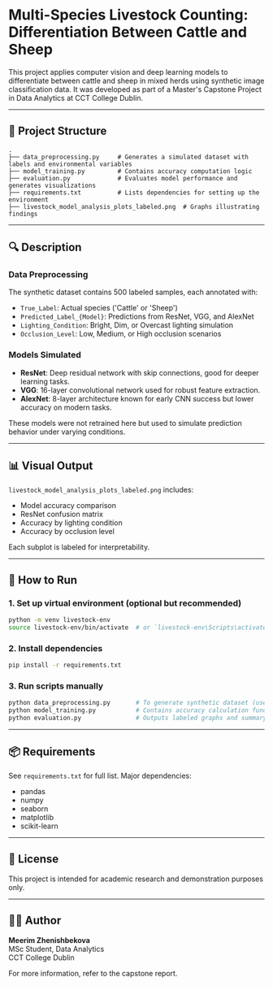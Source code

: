 
# Multi-Species Livestock Counting: Differentiation Between Cattle and Sheep

This project applies computer vision and deep learning models to differentiate between cattle and sheep in mixed herds using synthetic image classification data. It was developed as part of a Master's Capstone Project in Data Analytics at CCT College Dublin.

---

## 📁 Project Structure

```
.
├── data_preprocessing.py     # Generates a simulated dataset with labels and environmental variables
├── model_training.py         # Contains accuracy computation logic
├── evaluation.py             # Evaluates model performance and generates visualizations
├── requirements.txt          # Lists dependencies for setting up the environment
├── livestock_model_analysis_plots_labeled.png  # Graphs illustrating findings
```

---

## 🔍 Description

### Data Preprocessing
The synthetic dataset contains 500 labeled samples, each annotated with:
- `True_Label`: Actual species ('Cattle' or 'Sheep')
- `Predicted_Label_{Model}`: Predictions from ResNet, VGG, and AlexNet
- `Lighting_Condition`: Bright, Dim, or Overcast lighting simulation
- `Occlusion_Level`: Low, Medium, or High occlusion scenarios

### Models Simulated
- **ResNet**: Deep residual network with skip connections, good for deeper learning tasks.
- **VGG**: 16-layer convolutional network used for robust feature extraction.
- **AlexNet**: 8-layer architecture known for early CNN success but lower accuracy on modern tasks.

These models were not retrained here but used to simulate prediction behavior under varying conditions.

---

## 📊 Visual Output

`livestock_model_analysis_plots_labeled.png` includes:
- Model accuracy comparison
- ResNet confusion matrix
- Accuracy by lighting condition
- Accuracy by occlusion level

Each subplot is labeled for interpretability.

---

## 🚀 How to Run

### 1. Set up virtual environment (optional but recommended)
```bash
python -m venv livestock-env
source livestock-env/bin/activate  # or `livestock-env\Scripts\activate` on Windows
```

### 2. Install dependencies
```bash
pip install -r requirements.txt
```

### 3. Run scripts manually
```bash
python data_preprocessing.py       # To generate synthetic dataset (used inline in notebook)
python model_training.py           # Contains accuracy calculation functions
python evaluation.py               # Outputs labeled graphs and summary visuals
```

---

## 📦 Requirements

See `requirements.txt` for full list. Major dependencies:
- pandas
- numpy
- seaborn
- matplotlib
- scikit-learn

---

## 📄 License

This project is intended for academic research and demonstration purposes only.

---

## 👩‍💻 Author

**Meerim Zhenishbekova**  
MSc Student, Data Analytics  
CCT College Dublin

For more information, refer to the capstone report.

